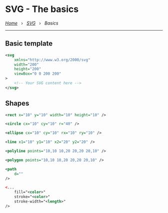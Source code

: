 # SVG - The basics

*[Home](../README.md)* &nbsp; › &nbsp; 
*[SVG](./svg.md)* &nbsp; › &nbsp; 
*Basics*

---

## Basic template

```xml
<svg 
    xmlns="http://www.w3.org/2000/svg"
    width="200" 
    height="200" 
    viewBox="0 0 200 200"
>
    <!-- Your SVG content here -->
</svg>
```

## Shapes

```xml
<rect x="10" y="10" width="10" height="10" />

<circle cx="10" cy="10" r="40" />

<ellipse cx="10" cy="10" rx="10" ry="10" />

<line x1="10" y1="10" x2="20" y2="20" />

<polyline points="10,10 10,20 20,20 20,10" />

<polygon points="10,10 10,20 20,20 20,10" />

<path
    d=""
/>

<...
    fill="<color>"
    stroke="<color>"
    stroke-width="<length>"
/>
```